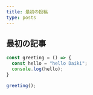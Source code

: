 ```yaml
---
title: 最初の投稿
type: posts
---
```


## 最初の記事

```js
const greeting = () => {
  const hello = "hello Daiki";
  console.log(hello);
}

greeting();
```